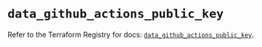 # `data_github_actions_public_key`

Refer to the Terraform Registry for docs: [`data_github_actions_public_key`](https://registry.terraform.io/providers/integrations/github/6.7.0/docs/data-sources/actions_public_key).
